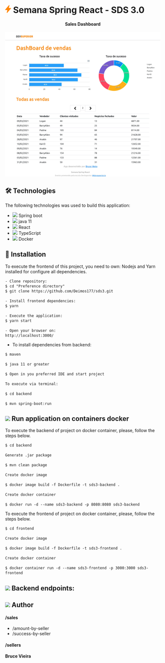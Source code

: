 # ![DevSuperior logo](https://raw.githubusercontent.com/devsuperior/bds-assets/main/ds/devsuperior-logo-small.png) Semana Spring React - SDS 3.0

<h4 align="center">Sales Dashboard</h4>
<p align="center">
  <img  src="./frontend/src/assets/img/ds-vendas.png" width="700">
</p>

## 🛠 Technologies

The following technologies was used to build this application:

- <img src="https://img.icons8.com/color/25/000000/spring-logo.png"/> Spring boot
- <img src="https://img.icons8.com/color/25/000000/java-coffee-cup-logo.png"/> java 11
- <img src="https://img.icons8.com/color/25/000000/react-native.png"/> React
- <img src="https://img.icons8.com/color/25/000000/typescript.png"/> TypeScript
- <img src="https://img.icons8.com/color/25/000000/docker.png"/> Docker

## 🎲 Installation

To execute the frontend of this project, you need to own: Nodejs and Yarn installed for configure all dependencies.

```shell
- Clone repository:
$ cd "Preference directory"
$ git clone https://github.com/Deimos177/sds3.git

- Install frontend dependencies:
$ yarn

- Execute the application:
$ yarn start

- Open your browser on:
http://localhost:3000/
```

- To install dependencies from backend:

```
$ maven

$ java 11 or greater

$ Open in you preferred IDE and start project

To execute via terminal:

$ cd backend

$ mvn spring-boot:run
```

## <img src="https://img.icons8.com/color/50/000000/docker.png"/> Run application on containers docker

To execute the backend of project on docker container, please, follow the steps below.

```
$ cd backend

Generate .jar package

$ mvn clean package

Create docker image

$ docker image build -f Dockerfile -t sds3-backend .

Create docker container

$ docker run -d --name sds3-backend -p 8080:8080 sds3-backend
```

To execute the frontend of project on docker container, please, follow the steps below.

```
$ cd frontend

Create docker image

$ docker image build -f Dockerfile -t sds3-frontend .

Create docker container

$ docker container run -d --name sds3-frontend -p 3000:3000 sds3-frontend
```

## <img src="https://img.icons8.com/office/25/000000/communication.png"/> Backend endpoints:

## <img src="https://img.icons8.com/officel/16/000000/checked--v2.png"/> Author

<h4>/sales</h4>

- /amount-by-seller
- /success-by-seller

<h4>/sellers</h4>

**Bruce Vieira**
